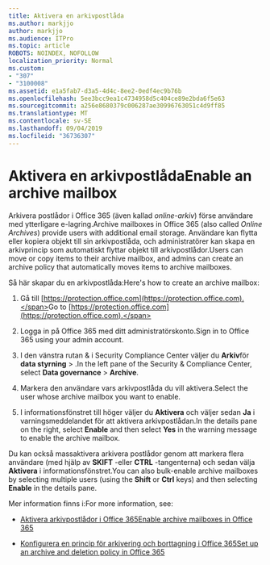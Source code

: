 ```yaml
---
title: Aktivera en arkivpostlåda
ms.author: markjjo
author: markjjo
ms.audience: ITPro
ms.topic: article
ROBOTS: NOINDEX, NOFOLLOW
localization_priority: Normal
ms.custom:
- "307"
- "3100008"
ms.assetid: e1a5fab7-d3a5-4d4c-8ee2-0edf4ec9b76b
ms.openlocfilehash: 5ee3bcc9ea1c4734958d5c404ce89e2bda6f5e63
ms.sourcegitcommit: a256e8680379c006287ae30996763051c4d9ff85
ms.translationtype: MT
ms.contentlocale: sv-SE
ms.lasthandoff: 09/04/2019
ms.locfileid: "36736307"
---
```

# <a name="enable-an-archive-mailbox"></a><span data-ttu-id="3db63-102">Aktivera en arkivpostlåda</span><span class="sxs-lookup"><span data-stu-id="3db63-102">Enable an archive mailbox</span></span>

<span data-ttu-id="3db63-103">Arkivera postlådor i Office 365 (även kallad *online-arkiv*) förse användare med ytterligare e-lagring.</span><span class="sxs-lookup"><span data-stu-id="3db63-103">Archive mailboxes in Office 365 (also called  *Online Archives*) provide users with additional email storage.</span></span> <span data-ttu-id="3db63-104">Användare kan flytta eller kopiera objekt till sin arkivpostlåda, och administratörer kan skapa en arkivprincip som automatiskt flyttar objekt till arkivpostlådor.</span><span class="sxs-lookup"><span data-stu-id="3db63-104">Users can move or copy items to their archive mailbox, and admins can create an archive policy that automatically moves items to archive mailboxes.</span></span>
  
<span data-ttu-id="3db63-105">Så här skapar du en arkivpostlåda:</span><span class="sxs-lookup"><span data-stu-id="3db63-105">Here's how to create an archive mailbox:</span></span>
  
1. <span data-ttu-id="3db63-106">Gå till [https://protection.office.com](https://protection.office.com).</span><span class="sxs-lookup"><span data-stu-id="3db63-106">Go to [https://protection.office.com](https://protection.office.com).</span></span>

2. <span data-ttu-id="3db63-107">Logga in på Office 365 med ditt administratörskonto.</span><span class="sxs-lookup"><span data-stu-id="3db63-107">Sign in to Office 365 using your admin account.</span></span>

3. <span data-ttu-id="3db63-108">I den vänstra rutan &amp; i Security Compliance Center väljer du **Arkiv**för **data styrning** \> .</span><span class="sxs-lookup"><span data-stu-id="3db63-108">In the left pane of the Security &amp; Compliance Center, select **Data governance** \> **Archive**.</span></span>

4. <span data-ttu-id="3db63-109">Markera den användare vars arkivpostlåda du vill aktivera.</span><span class="sxs-lookup"><span data-stu-id="3db63-109">Select the user whose archive mailbox you want to enable.</span></span>

5. <span data-ttu-id="3db63-110">I informationsfönstret till höger väljer du **Aktivera** och väljer sedan **Ja** i varningsmeddelandet för att aktivera arkivpostlådan.</span><span class="sxs-lookup"><span data-stu-id="3db63-110">In the details pane on the right, select **Enable** and then select **Yes** in the warning message to enable the archive mailbox.</span></span>

<span data-ttu-id="3db63-111">Du kan också massaktivera arkivera postlådor genom att markera flera användare (med hjälp av **SKIFT** -eller **CTRL** -tangenterna) och sedan välja **Aktivera** i informationsfönstret.</span><span class="sxs-lookup"><span data-stu-id="3db63-111">You can also bulk-enable archive mailboxes by selecting multiple users (using the **Shift** or **Ctrl** keys) and then selecting **Enable** in the details pane.</span></span>
  
<span data-ttu-id="3db63-112">Mer information finns i:</span><span class="sxs-lookup"><span data-stu-id="3db63-112">For more information, see:</span></span>
  
- [<span data-ttu-id="3db63-113">Aktivera arkivpostlådor i Office 365</span><span class="sxs-lookup"><span data-stu-id="3db63-113">Enable archive mailboxes in Office 365</span></span>](https://docs.microsoft.com/office365/securitycompliance/enable-archive-mailboxes)

- [<span data-ttu-id="3db63-114">Konfigurera en princip för arkivering och borttagning i Office 365</span><span class="sxs-lookup"><span data-stu-id="3db63-114">Set up an archive and deletion policy in Office 365</span></span>](https://docs.microsoft.com//office365/securitycompliance/set-up-an-archive-and-deletion-policy-for-mailboxes)
